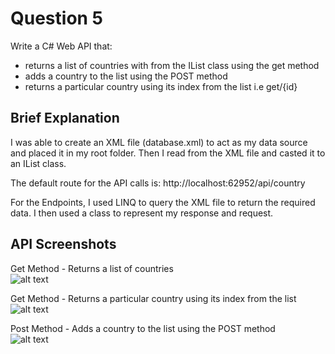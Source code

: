 # Question 5
Write a C# Web API that:
- returns a list of countries with from the IList class using the get method
- adds a country to the list using the POST method
- returns a particular country using its index from the list i.e get/{id}

## Brief Explanation
I was able to create an XML file (database.xml) to act as my data source and placed it in my root folder. Then I read from the XML file and casted it to an IList class.

The default route for the API calls is:
http://localhost:62952/api/country

For the Endpoints, I used LINQ to query the XML file to return the required data. I then used a class to represent my response and request.

## API Screenshots
Get Method - Returns a list of countries <br />
![alt text](https://gtbtech5.s3.us-east-2.amazonaws.com/Q5A.PNG)<br />

Get Method - Returns a particular country using its index from the list <br />
![alt text](https://gtbtech5.s3.us-east-2.amazonaws.com/Q5B.PNG) <br />

Post Method - Adds a country to the list using the POST method <br />
![alt text](https://gtbtech5.s3.us-east-2.amazonaws.com/Q5C.PNG)  <br />
